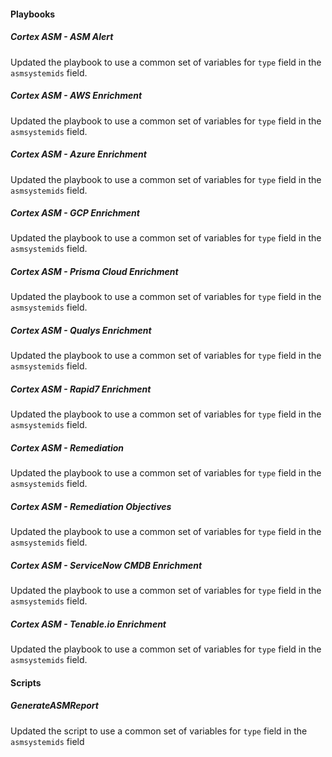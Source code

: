 
#### Playbooks

##### Cortex ASM - ASM Alert

Updated the playbook to use a common set of variables for `type` field in the `asmsystemids` field.

##### Cortex ASM - AWS Enrichment

Updated the playbook to use a common set of variables for `type` field in the `asmsystemids` field.

##### Cortex ASM - Azure Enrichment

Updated the playbook to use a common set of variables for `type` field in the `asmsystemids` field.

##### Cortex ASM - GCP Enrichment

Updated the playbook to use a common set of variables for `type` field in the `asmsystemids` field.

##### Cortex ASM - Prisma Cloud Enrichment

Updated the playbook to use a common set of variables for `type` field in the `asmsystemids` field.

##### Cortex ASM - Qualys Enrichment

Updated the playbook to use a common set of variables for `type` field in the `asmsystemids` field.

##### Cortex ASM - Rapid7 Enrichment

Updated the playbook to use a common set of variables for `type` field in the `asmsystemids` field.

##### Cortex ASM - Remediation

Updated the playbook to use a common set of variables for `type` field in the `asmsystemids` field.

##### Cortex ASM - Remediation Objectives

Updated the playbook to use a common set of variables for `type` field in the `asmsystemids` field.

##### Cortex ASM - ServiceNow CMDB Enrichment

Updated the playbook to use a common set of variables for `type` field in the `asmsystemids` field.

##### Cortex ASM - Tenable.io Enrichment

Updated the playbook to use a common set of variables for `type` field in the `asmsystemids` field.

#### Scripts

##### GenerateASMReport

Updated the script to use a common set of variables for `type` field in the `asmsystemids` field
